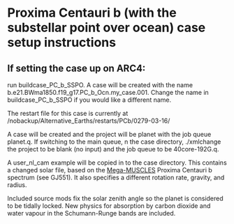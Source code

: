 # Proxima Centauri b (with the substellar point over ocean) case setup instructions

## If setting the case up on ARC4:

run buildcase_PC_b_SSPO. A case will be created with the name b.e21.BWma1850.f19_g17.PC_b_Ocn.my_case.001. Change the name in buildcase_PC_b_SSPO if you would like a different name.

The restart file for this case is currently at /nobackup/Alternative_Earths/restarts/PCb/0279-03-16/

A case will be created and the project will be planet with the job queue planet.q. If switching to the main queue, n the case directory, ./xmlchange the project to be blank (no input) and the job queue to be 40core-192G.q.

A user_nl_cam example will be copied in to the case directory. This contains a changed solar file, based on the [Mega-MUSCLES](https://archive.stsci.edu/prepds/muscles/) Proxima Centauri b spectrum (see GJ551). It also specifies a different rotation rate, gravity, and radius.

Included source mods fix the solar zenith angle so the planet is considered to be tidally locked. New physics for absorption by carbon dioxide and water vapour in the Schumann-Runge bands are included. 
